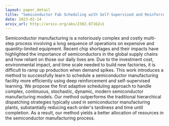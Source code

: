 ```yaml
---
layout: paper_detail
title: "Semiconductor Fab Scheduling with Self-Supervised and Reinforcement Learning"
date: 2023-02-14
arxiv_url: http://arxiv.org/abs/2302.07162v1
---
```


Semiconductor manufacturing is a notoriously complex and costly multi-step process involving a long sequence of operations on expensive and quantity-limited equipment. Recent chip shortages and their impacts have highlighted the importance of semiconductors in the global supply chains and how reliant on those our daily lives are. Due to the investment cost, environmental impact, and time scale needed to build new factories, it is difficult to ramp up production when demand spikes.   This work introduces a method to successfully learn to schedule a semiconductor manufacturing facility more efficiently using deep reinforcement and self-supervised learning. We propose the first adaptive scheduling approach to handle complex, continuous, stochastic, dynamic, modern semiconductor manufacturing models. Our method outperforms the traditional hierarchical dispatching strategies typically used in semiconductor manufacturing plants, substantially reducing each order's tardiness and time until completion. As a result, our method yields a better allocation of resources in the semiconductor manufacturing process.
